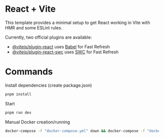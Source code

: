 # React + Vite

This template provides a minimal setup to get React working in Vite with HMR and some ESLint rules.

Currently, two official plugins are available:

- [@vitejs/plugin-react](https://github.com/vitejs/vite-plugin-react/blob/main/packages/plugin-react/README.md) uses [Babel](https://babeljs.io/) for Fast Refresh
- [@vitejs/plugin-react-swc](https://github.com/vitejs/vite-plugin-react-swc) uses [SWC](https://swc.rs/) for Fast Refresh

# Commands

Install dependencies (create package.json)

```bash
pnpm install
```

Start

```bash
pnpm run dev
```

Manual Docker creation/running

```bash
docker-compose -f "docker-compose.yml" down && docker-compose -f "docker-compose.yml" build && docker-compose -f "docker-compose.yml" up -d
```